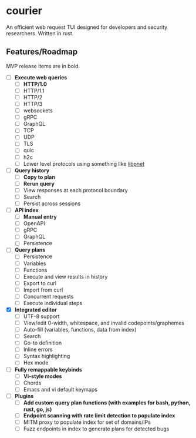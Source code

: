# courier
An efficient web request TUI designed for developers and security researchers.
Written in rust.

## Features/Roadmap

MVP release items are in bold.

- [ ] **Execute web queries**
  - [ ] **HTTP/1.0**
  - [ ] HTTP/1.1
  - [ ] HTTP/2
  - [ ] HTTP/3
  - [ ] websockets
  - [ ] gRPC
  - [ ] GraphQL
  - [ ] TCP
  - [ ] UDP
  - [ ] TLS
  - [ ] quic
  - [ ] h2c
  - [ ] Lower level protocols using something like [libpnet](https://github.com/libpnet/libpnet)
- [ ] **Query history**
  - [ ] **Copy to plan**
  - [ ] **Rerun query**
  - [ ] View responses at each protocol boundary
  - [ ] Search
  - [ ] Persist across sessions
- [ ] **API index**
  - [ ] **Manual entry**
  - [ ] OpenAPI
  - [ ] gRPC
  - [ ] GraphQL
  - [ ] Persistence
- [ ] **Query plans**
  - [ ] Persistence
  - [ ] Variables
  - [ ] Functions
  - [ ] Execute and view results in history
  - [ ] Export to curl
  - [ ] Import from curl
  - [ ] Concurrent requests
  - [ ] Execute individual steps
- [X] **Integrated editor**
  - [ ] UTF-8 support
  - [ ] View/edit 0-width, whitespace, and invalid codepoints/graphemes
  - [ ] Auto-fill (variables, functions, data from index)
  - [ ] Search
  - [ ] Go-to definition
  - [ ] Inline errors
  - [ ] Syntax highlighting
  - [ ] Hex mode
- [ ] **Fully remappable keybinds**
  - [ ] **Vi-style modes**
  - [ ] Chords
  - [ ] Emacs and vi default keymaps
- [ ] **Plugins**
  - [ ] **Add custom query plan functions (with examples for bash, python, rust, go,
  js)**
  - [ ] **Endpoint scanning with rate limit detection to populate index**
  - [ ] MITM proxy to populate index for set of domains/IPs
  - [ ] Fuzz endpoints in index to generate plans for detected bugs
